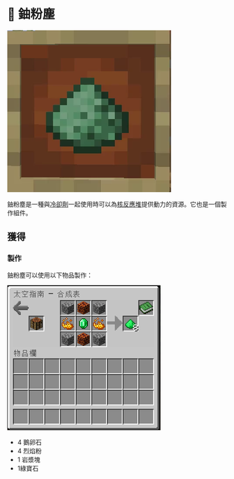 # 💎 鈾粉塵

![](<../.gitbook/assets/ezgif.com-gif-maker (3).png>)

鈾粉塵是一種與[冷卻劑](coolant-cell.md)一起使用時可以為[核反應堆](Nuclear-Reactor.md)提供動力的資源。它也是一個製作組件。

## 獲得

### 製作

鈾粉塵可以使用以下物品製作：

![](<../.gitbook/assets/image (234).png>)

* 4 鵝卵石
* 4 烈焰粉
* 1 岩漿塊
* 1綠寶石
